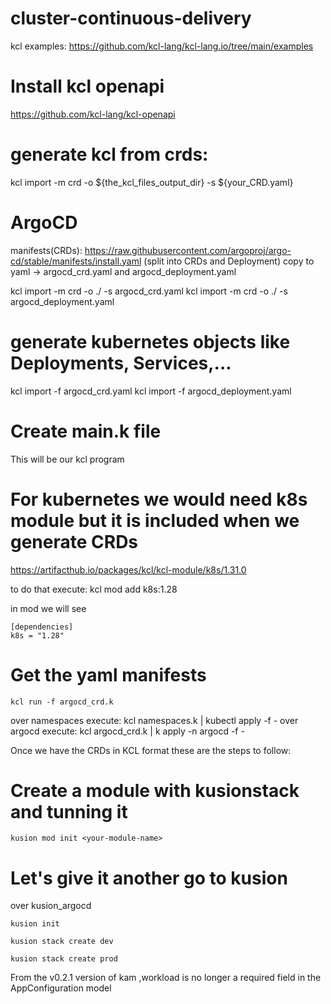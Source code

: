 # cluster-continuous-delivery
kcl examples: https://github.com/kcl-lang/kcl-lang.io/tree/main/examples
# Install kcl openapi
https://github.com/kcl-lang/kcl-openapi
# generate kcl from crds:
kcl import -m crd -o ${the_kcl_files_output_dir} -s ${your_CRD.yaml}
 # ArgoCD
 manifests(CRDs): https://raw.githubusercontent.com/argoproj/argo-cd/stable/manifests/install.yaml
 (split into CRDs and Deployment)
 copy to yaml -> argocd_crd.yaml and argocd_deployment.yaml

kcl import -m crd -o ./ -s argocd_crd.yaml
kcl import -m crd -o ./ -s argocd_deployment.yaml

# generate kubernetes objects like Deployments, Services,...

kcl import -f argocd_crd.yaml
kcl import -f argocd_deployment.yaml

# Create main.k file
This will be our kcl program

# For kubernetes we would need k8s module but it is included when we generate CRDs
https://artifacthub.io/packages/kcl/kcl-module/k8s/1.31.0

to do that execute: kcl mod add k8s:1.28

in mod we will see 

```
[dependencies]
k8s = "1.28"
```



# Get the yaml manifests
```
kcl run -f argocd_crd.k
```
over namespaces execute: kcl namespaces.k | kubectl apply -f -
over argocd execute: kcl argocd_crd.k | k apply -n argocd -f -

Once we have the CRDs in KCL format these are the steps to follow:

# Create a module with kusionstack and tunning it

```
kusion mod init <your-module-name>

```

# Let's give it another go to kusion
over kusion_argocd

```
kusion init

kusion stack create dev

kusion stack create prod

```

From the v0.2.1 version of kam ,workload is no longer a required field in the AppConfiguration model
